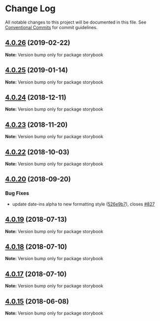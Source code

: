 # Change Log

All notable changes to this project will be documented in this file.
See [Conventional Commits](https://conventionalcommits.org) for commit guidelines.

## [4.0.26](https://github.com/jquense/react-widgets/compare/storybook@4.0.25...storybook@4.0.26) (2019-02-22)

**Note:** Version bump only for package storybook





<a name="4.0.25"></a>
## [4.0.25](https://github.com/jquense/react-widgets/compare/storybook@4.0.24...storybook@4.0.25) (2019-01-14)




**Note:** Version bump only for package storybook

<a name="4.0.24"></a>
## [4.0.24](https://github.com/jquense/react-widgets/compare/storybook@4.0.23...storybook@4.0.24) (2018-12-11)




**Note:** Version bump only for package storybook

<a name="4.0.23"></a>
## [4.0.23](https://github.com/jquense/react-widgets/compare/storybook@4.0.22...storybook@4.0.23) (2018-11-20)




**Note:** Version bump only for package storybook

<a name="4.0.22"></a>
## [4.0.22](https://github.com/jquense/react-widgets/compare/storybook@4.0.21...storybook@4.0.22) (2018-10-03)




**Note:** Version bump only for package storybook

<a name="4.0.20"></a>
## [4.0.20](https://github.com/jquense/react-widgets/compare/storybook@4.0.19...storybook@4.0.20) (2018-09-20)


### Bug Fixes

* update date-ins alpha to new formatting style ([526e9b7](https://github.com/jquense/react-widgets/commit/526e9b7)), closes [#827](https://github.com/jquense/react-widgets/issues/827)




<a name="4.0.19"></a>
## [4.0.19](https://github.com/jquense/react-widgets/compare/storybook@4.0.18...storybook@4.0.19) (2018-07-13)




**Note:** Version bump only for package storybook

<a name="4.0.18"></a>
## [4.0.18](https://github.com/jquense/react-widgets/compare/storybook@4.0.17...storybook@4.0.18) (2018-07-10)




**Note:** Version bump only for package storybook

<a name="4.0.17"></a>
## [4.0.17](https://github.com/jquense/react-widgets/compare/storybook@4.0.16...storybook@4.0.17) (2018-07-10)




**Note:** Version bump only for package storybook

<a name="4.0.15"></a>
## [4.0.15](https://github.com/jquense/react-widgets/compare/storybook@4.0.14...storybook@4.0.15) (2018-06-08)




**Note:** Version bump only for package storybook

